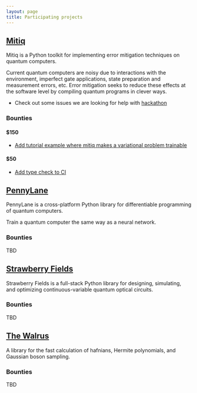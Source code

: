 ```yaml
---
layout: page
title: Participating projects
---
```

## [Mitiq](https://github.com/unitaryfund/mitiq)

Mitiq is a Python toolkit for implementing error mitigation techniques on quantum computers.

Current quantum computers are noisy due to interactions with the environment, imperfect gate applications, state preparation and measurement errors, etc. Error mitigation seeks to reduce these effects at the software level by compiling quantum programs in clever ways.

- Check out some issues we are looking for help with [hackathon](https://github.com/unitaryfund/mitiq/labels/unitaryhack)

### Bounties

#### $150

- [Add tutorial example where mitiq makes a variational problem trainable](https://github.com/unitaryfund/mitiq/issues/529)

#### $50

- [Add type check to CI](https://github.com/unitaryfund/mitiq/issues/489)

## [PennyLane](https://github.com/PennyLaneAI/pennylane)

PennyLane is a cross-platform Python library for differentiable programming of quantum computers. 

Train a quantum computer the same way as a neural network.

### Bounties

TBD

## [Strawberry Fields](https://github.com/XanaduAI/strawberryfields)

Strawberry Fields is a full-stack Python library for designing, simulating, and optimizing continuous-variable quantum optical circuits.

### Bounties

TBD

## [The Walrus](https://github.com/XanaduAI/thewalrus)

A library for the fast calculation of hafnians, Hermite polynomials, and Gaussian boson sampling.

### Bounties

TBD
